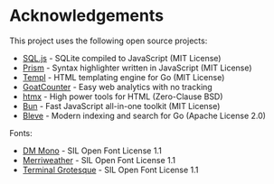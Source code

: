 # Acknowledgements

This project uses the following open source projects:

- [SQL.js](https://sql.js.org) - SQLite compiled to JavaScript (MIT License)
- [Prism](https://prismjs.com) - Syntax highlighter written in JavaScript (MIT License)
- [Templ](https://templ.guide) - HTML templating engine for Go (MIT License)
- [GoatCounter](https://www.goatcounter.com) - Easy web analytics with no tracking
- [htmx](https://htmx.org) - High power tools for HTML (Zero-Clause BSD)
- [Bun](https://bun.sh) - Fast JavaScript all-in-one toolkit (MIT License)
- [Bleve](https://blevesearch.com) - Modern indexing and search for Go (Apache License 2.0)

Fonts:

- [DM Mono](https://fonts.google.com/specimen/DM+Mono) - SIL Open Font License 1.1
- [Merriweather](https://fonts.google.com/specimen/Merriweather) - SIL Open Font License 1.1
- [Terminal Grotesque](https://velvetyne.fr/fonts/terminal-grotesque/) - SIL Open Font License 1.1
